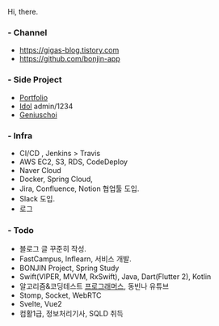 Hi, there.

### - Channel
* https://gigas-blog.tistory.com
* https://github.com/bonjin-app

### - Side Project
* [Portfolio](http://gigas.synology.me:9090)
* [Idol](http://gigas.synology.me:9091) admin/1234
* [Geniuschoi](http://gigas.synology.me:7070/geniuschoi)

### - Infra
* CI/CD , Jenkins > Travis
* AWS EC2, S3, RDS, CodeDeploy
* Naver Cloud
* Docker, Spring Cloud,
* Jira, Confluence, Notion 협업툴 도입.
* Slack 도입.
* 로그

### - Todo
* 블로그 글 꾸준히 작성.
* FastCampus, Inflearn, 서비스 개발.
* BONJIN Project, Spring Study
* Swift(VIPER, MVVM, RxSwift), Java, Dart(Flutter 2), Kotlin
* 알고리즘&코딩테스트 [프로그래머스](https://programmers.co.kr/), 동빈나 유튜브
* Stomp, Socket, WebRTC
* Svelte, Vue2
* 컴활1급, 정보처리기사, SQLD 취득
